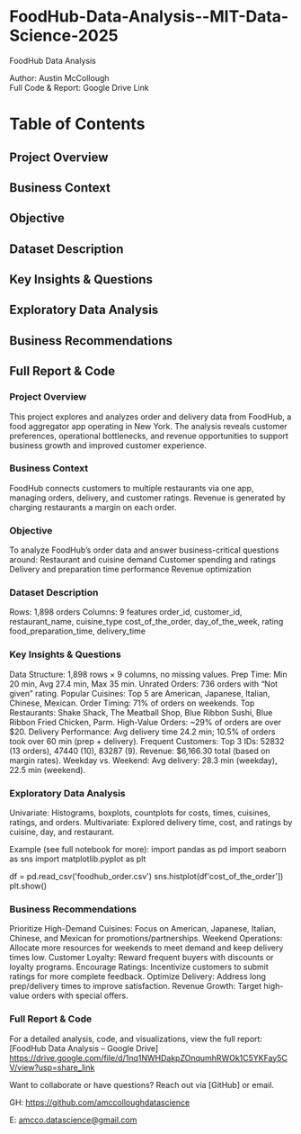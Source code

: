 # FoodHub-Data-Analysis--MIT-Data-Science-2025

FoodHub Data Analysis

Author: Austin McCollough  
Full Code & Report: Google Drive Link

# Table of Contents

## Project Overview
## Business Context
## Objective
## Dataset Description
## Key Insights & Questions
## Exploratory Data Analysis
## Business Recommendations
## Full Report & Code

### Project Overview

This project explores and analyzes order and delivery data from FoodHub, a food aggregator app operating in New York. The analysis reveals customer preferences, operational bottlenecks, and revenue opportunities to support business growth and improved customer experience.

### Business Context

FoodHub connects customers to multiple restaurants via one app, managing orders, delivery, and customer ratings.
Revenue is generated by charging restaurants a margin on each order.

### Objective

To analyze FoodHub’s order data and answer business-critical questions around:
Restaurant and cuisine demand
Customer spending and ratings
Delivery and preparation time performance
Revenue optimization

### Dataset Description

Rows: 1,898 orders
Columns: 9 features
  order_id, customer_id, restaurant_name, cuisine_type
  cost_of_the_order, day_of_the_week, rating
  food_preparation_time, delivery_time

### Key Insights & Questions

Data Structure: 1,898 rows × 9 columns, no missing values.
Prep Time: Min 20 min, Avg 27.4 min, Max 35 min.
Unrated Orders: 736 orders with “Not given” rating.
Popular Cuisines: Top 5 are American, Japanese, Italian, Chinese, Mexican.
Order Timing: 71% of orders on weekends.
Top Restaurants: Shake Shack, The Meatball Shop, Blue Ribbon Sushi, Blue Ribbon Fried Chicken, Parm.
High-Value Orders: ~29% of orders are over $20.
Delivery Performance: Avg delivery time 24.2 min; 10.5% of orders took over 60 min (prep + delivery).
Frequent Customers: Top 3 IDs: 52832 (13 orders), 47440 (10), 83287 (9).
Revenue: $6,166.30 total (based on margin rates).
Weekday vs. Weekend: Avg delivery: 28.3 min (weekday), 22.5 min (weekend).

### Exploratory Data Analysis

Univariate: Histograms, boxplots, countplots for costs, times, cuisines, ratings, and orders.
Multivariate: Explored delivery time, cost, and ratings by cuisine, day, and restaurant.

Example (see full notebook for more):
import pandas as pd
import seaborn as sns
import matplotlib.pyplot as plt

df = pd.read_csv('foodhub_order.csv')
sns.histplot(df'cost_of_the_order'])
plt.show()

### Business Recommendations

Prioritize High-Demand Cuisines: Focus on American, Japanese, Italian, Chinese, and Mexican for promotions/partnerships.
Weekend Operations: Allocate more resources for weekends to meet demand and keep delivery times low.
Customer Loyalty: Reward frequent buyers with discounts or loyalty programs.
Encourage Ratings: Incentivize customers to submit ratings for more complete feedback.
Optimize Delivery: Address long prep/delivery times to improve satisfaction.
Revenue Growth: Target high-value orders with special offers.

### Full Report & Code

For a detailed analysis, code, and visualizations, view the full report:  
[FoodHub Data Analysis – Google Drive]
https://drive.google.com/file/d/1nq1NWHDakpZOnqumhRWOk1C5YKFay5CV/view?usp=share_link

Want to collaborate or have questions? Reach out via [GitHub] or email.

GH: https://github.com/amccolloughdatascience

E: amcco.datascience@gmail.com
